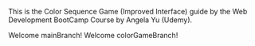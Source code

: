 This is the Color Sequence Game (Improved Interface) guide by the Web Development BootCamp Course by Angela Yu (Udemy). 

Welcome mainBranch! 
Welcome colorGameBranch!